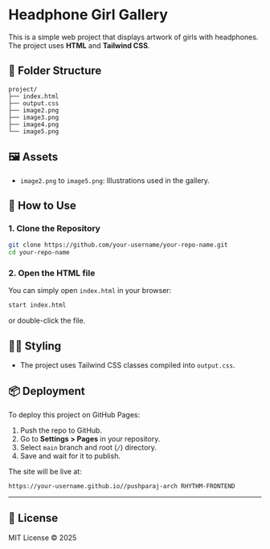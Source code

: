 # Headphone Girl Gallery

This is a simple web project that displays artwork of girls with headphones. The project uses **HTML** and **Tailwind CSS**.

## 📁 Folder Structure

```
project/
├── index.html
├── output.css
├── image2.png
├── image3.png
├── image4.png
└── image5.png
```

## 🖼️ Assets

- `image2.png` to `image5.png`: Illustrations used in the gallery.

## 🚀 How to Use

### 1. Clone the Repository

```bash
git clone https://github.com/your-username/your-repo-name.git
cd your-repo-name
```

### 2. Open the HTML file

You can simply open `index.html` in your browser:

```bash
start index.html
```
or double-click the file.

## 🧑‍🎨 Styling

- The project uses Tailwind CSS classes compiled into `output.css`.

## 📦 Deployment

To deploy this project on GitHub Pages:

1. Push the repo to GitHub.
2. Go to **Settings > Pages** in your repository.
3. Select `main` branch and root (`/`) directory.
4. Save and wait for it to publish.

The site will be live at:
```
https://your-username.github.io//pushparaj-arch RHYTHM-FRONTEND

```

---

## 🔖 License

MIT License © 2025
